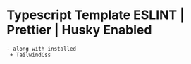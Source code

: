 # Typescript Template ESLINT | Prettier | Husky Enabled

    - along with installed
     + TailwindCss

